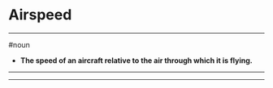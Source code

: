 # Airspeed
---
#noun
- **The speed of an aircraft relative to the air through which it is flying.**
---
---
